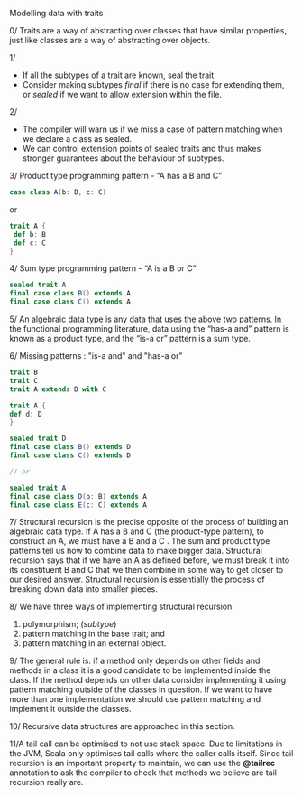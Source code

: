 
Modelling data with traits

0/ Traits are a way of abstracting over classes that have similar properties, just like
   classes are a way of abstracting over objects.

1/
- If all the subtypes of a trait are known, seal the trait
- Consider making subtypes *final* if there is no case for extending them, or *sealed* if we want to allow extension within the file.

2/ 
- The compiler will warn us if we miss a case of pattern matching when we declare a class as sealed.
- We can control extension points of sealed traits and thus makes stronger guarantees about the behaviour of subtypes.

3/ Product type programming pattern - “A has a B and C”
 
 ```scala
 case class A(b: B, c: C)
```
or
```scala
trait A {
 def b: B  
 def c: C
} 
```

4/ Sum type programming pattern - “A is a B or C”
 
 ```scala
 sealed trait A
 final case class B() extends A
 final case class C() extends A
```

5/ An algebraic data type is any data that uses the above two patterns. In the
   functional programming literature, data using the “has-a and” pattern is known
   as a product type, and the “is-a or” pattern is a sum type.
   
6/ Missing patterns : "is-a and" and "has-a or"

```scala
trait B
trait C
trait A extends B with C
```


```scala
trait A {
def d: D
}

sealed trait D
final case class B() extends D
final case class C() extends D

// or

sealed trait A
final case class D(b: B) extends A
final case class E(c: C) extends A
```

7/ Structural recursion is the precise opposite of the process of building an algebraic data type. 
If A has a B and C (the product-type pattern), to construct an A, we must have a B and a C . The sum and product type 
patterns tell us how to combine data to make bigger data. Structural recursion says that if we 
have an A as defined before, we must break it into its constituent B and C that we 
then combine in some way to get closer to our desired answer. 
Structural recursion is essentially the process of breaking down data into smaller pieces.
   
8/
We have three ways of implementing structural recursion:
1. polymorphism; (*subtype*)
2. pattern matching in the base trait; and
3. pattern matching in an external object.

9/ The general rule is: if a method only depends on other fields and methods
   in a class it is a good candidate to be implemented inside the class. If the
   method depends on other data consider implementing it using pattern matching outside of the classes
   in question. If we want to have more than one implementation we should use
   pattern matching and implement it outside the classes.
   
10/ Recursive data structures are approached in this section.

11/A tail call can be optimised to not use stack space. Due to limitations in the
   JVM, Scala only optimises tail calls where the caller calls itself. Since tail recursion
   is an important property to maintain, we can use the **@tailrec** annotation to ask the 
   compiler to check that methods we believe are tail recursion really are.
